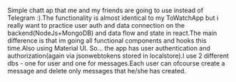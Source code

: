 Simple chatt ap that me and my friends are going to use instead of Telegram :).The functionality
is almost identical to my ToWatchApp but i really want to practice user auth and data connection on the backend(NodeJs+MongoDB) and data flow and state in react.The main difference is that im going all functional components and hooks this time.Also using Material UI.
So... the app has user authentication and authorization(again via jsonwebtokens stored in localstore).I use 2 different dbs - one for user and one for messages.Each user can ofcourse create a message and delete only messages that he/she has created. 